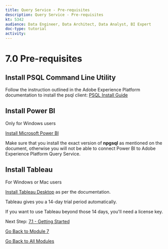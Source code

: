 ```yaml
---
title: Query Service - Pre-requisites
description: Query Service - Pre-requisites
kt: 5342
audience: Data Engineer, Data Architect, Data Analyst, BI Expert
doc-type: tutorial
activity: 
---
```


# 7.0 Pre-requisites

## Install PSQL Command Line Utility

Follow the instruction outlined in the Adobe Experience Platform documentation to install the psql client:
[PSQL Install Guide](https://docs.adobe.com/content/help/en/experience-platform/query/clients/psql.html)

## Install Power BI

Only for Windows users

[Install Microsoft Power BI](https://docs.adobe.com/content/help/en/experience-platform/query/clients/power-bi.html)

Make sure that you install the exact version of **npgsql** as mentioned on the document, otherwise you will not be able to connect Power BI to Adobe Experience Platform Query Service.

## Install Tableau

For Windows or Mac users

[Install Tableau Desktop](https://docs.adobe.com/content/help/en/experience-platform/query/clients/tableau.html) as per the documentation.

Tableau gives you a 14-day trial period automatically.

If you want to use Tableau beyond those 14 days, you'll need a license key.

Next Step: [7.1 - Getting Started](./ex1.md)

[Go Back to Module 7](./query-service.md)

[Go Back to All Modules](../../README.md)
